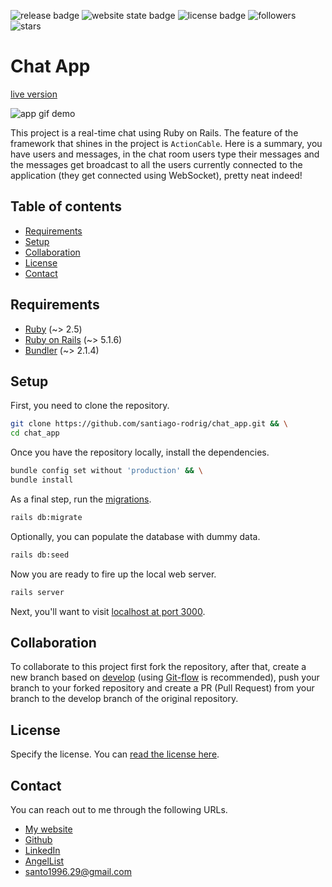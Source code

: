 <!-- place the license badge here and the build passing badge too -->
![release badge](https://img.shields.io/github/v/release/santiago-rodrig/chat_app)
![website state badge](https://img.shields.io/website?down_color=lightgrey&down_message=offline&up_color=green&up_message=online&url=https%3A%2F%2Fsrodrig-chat-app.herokuapp.com)
![license badge](https://img.shields.io/github/license/santiago-rodrig/chat_app)
![followers](https://img.shields.io/github/followers/santiago-rodrig?style=social)
![stars](https://img.shields.io/github/stars/santiago-rodrig/chat_app?style=social)

# Chat App

[live version](https://srodrig-chat-app.herokuapp.com)

![app gif demo](./doc/demo.gif)

This project is a real-time chat using Ruby on Rails. The feature of the
framework that shines in the project is `ActionCable`. Here is a summary,
you have users and messages, in the chat room users type their messages
and the messages get broadcast to all the users currently connected to the
application (they get connected using WebSocket), pretty neat indeed!

## Table of contents

- [Requirements](https://github.com/santiago-rodrig/chat_app#requirements)
- [Setup](https://github.com/santiago-rodrig/chat_app#setup)
- [Collaboration](https://github.com/santiago-rodrig/chat_app#collaboration)
- [License](https://github.com/santiago-rodrig/chat_app#license)
- [Contact](https://github.com/santiago-rodrig/chat_app#contact)

## Requirements

- [Ruby](https://www.ruby-lang.org/en/) (~> 2.5)
- [Ruby on Rails](https://rubyonrails.org/) (~> 5.1.6)
- [Bundler](https://bundler.io/v2.0/#getting-started) (~> 2.1.4)

## Setup

First, you need to clone the repository.

```sh
git clone https://github.com/santiago-rodrig/chat_app.git && \
cd chat_app
```

Once you have the repository locally, install the dependencies.

```sh
bundle config set without 'production' && \
bundle install
```

As a final step, run the [migrations](https://guides.rubyonrails.org/active_record_migrations.html#migration-overview).

```sh
rails db:migrate
```

Optionally, you can populate the database with dummy data.

```sh
rails db:seed
```

Now you are ready to fire up the local web server.

```sh
rails server
```

Next, you'll want to visit [localhost at port 3000](http://localhost:3000).

## Collaboration

To collaborate to this project first fork the repository, after that, create a new branch based
on [develop](REPOSITORY_DEVELOP_BRANCH_URL) (using [Git-flow](https://nvie.com/posts/a-successful-git-branching-model/)
is recommended), push your branch to your forked repository and create a PR
(Pull Request) from your branch to the develop branch of the original repository.

## License

Specify the license. You can [read the license here](./LICENSE).

## Contact

You can reach out to me through the following URLs.

- [My website](https://santiagorodriguez.dev)
- [Github](https://github.com/santiago-rodrig)
- [LinkedIn](https://www.linkedin.com/in/santiago-andres-rodriguez-marquez/)
- [AngelList](https://angel.co/u/santiago-andres-rodriguez-marquez)
- [santo1996.29@gmail.com](mailto:santo1996.29@gmail.com)

